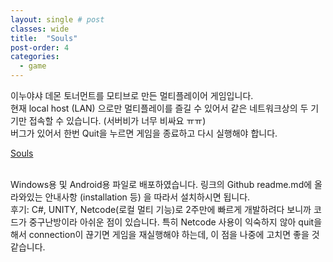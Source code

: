 ```yaml
---
layout: single # post
classes: wide
title:  "Souls"
post-order: 4  
categories:
  - game
---
```


이누야샤 데몬 토너먼트를 모티브로 만든 멀티플레이어 게임입니다.       
현재 local host (LAN) 으로만 멀티플레이를 즐길 수 있어서 같은 네트워크상의 두 기기만 접속할 수 있습니다. (서버비가 너무 비싸요 ㅠㅠ)        
버그가 있어서 한번 Quit을 누르면 게임을 종료하고 다시 실행해야 합니다.     

[Souls][gamelink]

[gamelink]: https://github.com/blueSparrow2000/Souls_Build


<br/>
Windows용 및 Android용 파일로 배포하였습니다.         
링크의 Github readme.md에 올라와있는 안내사항 (installation 등) 을 따라서 설치하시면 됩니다.      

<br/>
후기: C#, UNITY, Netcode(로컬 멀티 기능)로 2주만에 빠르게 개발하려다 보니까 코드가 중구난방이라 아쉬운 점이 있습니다.        
특히 Netcode 사용이 익숙하지 않아 quit을 해서 connection이 끊기면 게임을 재실행해야 하는데, 이 점을 나중에 고치면 좋을 것 같습니다.       


<p align="center">
</p>
